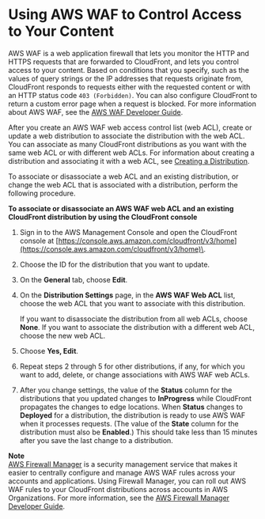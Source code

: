 # Using AWS WAF to Control Access to Your Content<a name="distribution-web-awswaf"></a>

AWS WAF is a web application firewall that lets you monitor the HTTP and HTTPS requests that are forwarded to CloudFront, and lets you control access to your content\. Based on conditions that you specify, such as the values of query strings or the IP addresses that requests originate from, CloudFront responds to requests either with the requested content or with an HTTP status code `403 (Forbidden)`\. You can also configure CloudFront to return a custom error page when a request is blocked\. For more information about AWS WAF, see the [AWS WAF Developer Guide](http://docs.aws.amazon.com/waf/latest/developerguide/)\.

After you create an AWS WAF web access control list \(web ACL\), create or update a web distribution to associate the distribution with the web ACL\. You can associate as many CloudFront distributions as you want with the same web ACL or with different web ACLs\. For information about creating a distribution and associating it with a web ACL, see [Creating a Distribution](distribution-web-creating-console.md)\.

To associate or disassociate a web ACL and an existing distribution, or change the web ACL that is associated with a distribution, perform the following procedure\.<a name="distribution-web-awswaf-procedure"></a>

**To associate or disassociate an AWS WAF web ACL and an existing CloudFront distribution by using the CloudFront console**

1. Sign in to the AWS Management Console and open the CloudFront console at [https://console.aws.amazon.com/cloudfront/v3/home](https://console.aws.amazon.com/cloudfront/v3/home)\.

1. Choose the ID for the distribution that you want to update\.

1. On the **General** tab, choose **Edit**\.

1. On the **Distribution Settings** page, in the **AWS WAF Web ACL** list, choose the web ACL that you want to associate with this distribution\.

   If you want to disassociate the distribution from all web ACLs, choose **None**\. If you want to associate the distribution with a different web ACL, choose the new web ACL\.

1. Choose **Yes, Edit**\.

1. Repeat steps 2 through 5 for other distributions, if any, for which you want to add, delete, or change associations with AWS WAF web ACLs\.

1. After you change settings, the value of the **Status** column for the distributions that you updated changes to **InProgress** while CloudFront propagates the changes to edge locations\. When **Status** changes to **Deployed** for a distribution, the distribution is ready to use AWS WAF when it processes requests\. \(The value of the **State** column for the distribution must also be **Enabled**\.\) This should take less than 15 minutes after you save the last change to a distribution\.

**Note**  
[AWS Firewall Manager](https://aws.amazon.com/firewall-manager/) is a security management service that makes it easier to centrally configure and manage AWS WAF rules across your accounts and applications\. Using Firewall Manager, you can roll out AWS WAF rules to your CloudFront distributions across accounts in AWS Organizations\. For more information, see the [AWS Firewall Manager Developer Guide](https://docs.aws.amazon.com/waf/latest/developerguide/fms-chapter.html)\.